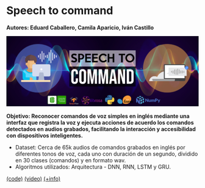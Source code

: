 # Speech to command

**Autores: Eduard Caballero, Camila Aparicio, Iván Castillo**



![banner](proyecto/banner_speech_to_command_IA2.jpg)

**Objetivo: Reconocer comandos de voz simples en inglés mediante una interfaz que registra la voz y ejecuta acciones de acuerdo los comandos detectados en audios grabados, facilitando la interacción y accesibilidad con dispositivos inteligentes.**  

- Dataset: Cerca de 65k audios de comandos grabados en inglés por diferentes tonos de voz, cada uno con duración de un segundo, dividido en 30 clases (comandos) y en formato wav.
- Algoritmos utilizados: Arquitectura - DNN, RNN, LSTM y GRU.


[(code)](proyecto/notebook_speech_to_command_IA2.ipynb) [(video)](https://www.youtube.com/watch?v=eDRIdYVA9E4) [(+info)](proyecto/slides_speech_to_command_IA2.pdf)
